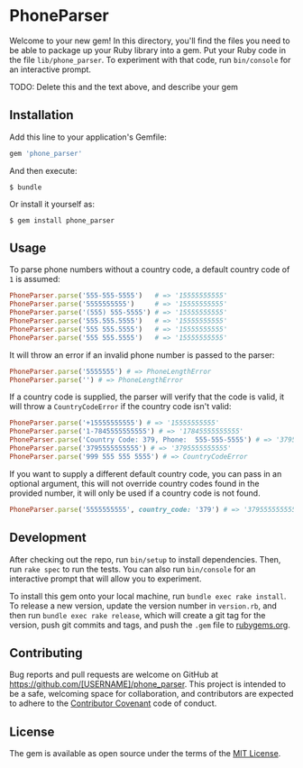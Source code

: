 # PhoneParser

Welcome to your new gem! In this directory, you'll find the files you need to be able to package up your Ruby library into a gem. Put your Ruby code in the file `lib/phone_parser`. To experiment with that code, run `bin/console` for an interactive prompt.

TODO: Delete this and the text above, and describe your gem

## Installation

Add this line to your application's Gemfile:

```ruby
gem 'phone_parser'
```

And then execute:

    $ bundle

Or install it yourself as:

    $ gem install phone_parser

## Usage

To parse phone numbers without a country code, a default country code of `1` is assumed:

```ruby
PhoneParser.parse('555-555-5555')   # => '15555555555'
PhoneParser.parse('5555555555')     # => '15555555555'
PhoneParser.parse('(555) 555-5555') # => '15555555555'
PhoneParser.parse('555.555.5555')   # => '15555555555'
PhoneParser.parse('555 555.5555')   # => '15555555555'
PhoneParser.parse('555 555.5555')   # => '15555555555'
```

It will throw an error if an invalid phone number is passed to the parser:

```ruby
PhoneParser.parse('5555555') # => PhoneLengthError
PhoneParser.parse('') # => PhoneLengthError
```

If a country code is supplied, the parser will verify that the code is valid, it will throw a `CountryCodeError` if the country code isn't valid:

```ruby
PhoneParser.parse('+15555555555') # => '15555555555'
PhoneParser.parse('1-7845555555555') # => '17845555555555'
PhoneParser.parse('Country Code: 379, Phone:  555-555-5555') # => '3795555555555'
PhoneParser.parse('3795555555555') # => '3795555555555'
PhoneParser.parse('999 555 555 5555') # => CountryCodeError
```

If you want to supply a different default country code, you can pass in an optional argument, this will not override country codes found in the provided number, it will only be used if a country code is not found.

```ruby
PhoneParser.parse('5555555555', country_code: '379') # => '3795555555555'
```

## Development

After checking out the repo, run `bin/setup` to install dependencies. Then, run `rake spec` to run the tests. You can also run `bin/console` for an interactive prompt that will allow you to experiment.

To install this gem onto your local machine, run `bundle exec rake install`. To release a new version, update the version number in `version.rb`, and then run `bundle exec rake release`, which will create a git tag for the version, push git commits and tags, and push the `.gem` file to [rubygems.org](https://rubygems.org).

## Contributing

Bug reports and pull requests are welcome on GitHub at https://github.com/[USERNAME]/phone_parser. This project is intended to be a safe, welcoming space for collaboration, and contributors are expected to adhere to the [Contributor Covenant](http://contributor-covenant.org) code of conduct.


## License

The gem is available as open source under the terms of the [MIT License](http://opensource.org/licenses/MIT).


